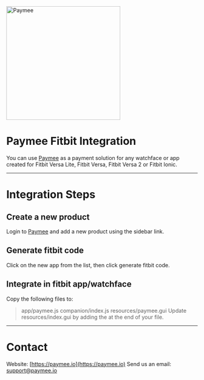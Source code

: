 <img src="https://www.paymee.io/img/logo.png" alt="Paymee" width="300px">

# Paymee Fitbit Integration

You can use [Paymee](https://paymee.io) as a payment solution for any watchface or app created for Fitbit Versa Lite, Fitbit Versa, Fitbit Versa 2 or Fitbit Ionic.

---

# Integration Steps

## Create a new product
Login to [Paymee](https://paymee.io) and add a new product using the sidebar link.

## Generate fitbit code
Click on the new app from the list, then click generate fitbit code.

## Integrate in fitbit app/watchface
Copy the following files to:
> app/paymee.js
> companion/index.js
> resources/paymee.gui
> Update resources/index.gui by adding the <use id="paymee"/> at the end of your file.

---

# Contact

Website: [https://paymee.io](https://paymee.io)
Send us an email: [support@paymee.io](mailto:support@paymee.io)
